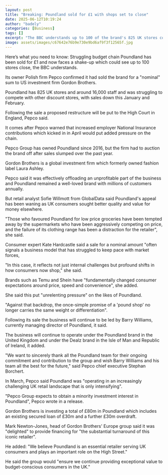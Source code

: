 ```yaml
---
layout: post
title: "Breaking: Poundland sold for £1 with shops set to close"
date: 2025-06-12T10:19:24
author: "badely"
categories: [Business]
tags: []
excerpt: "The BBC understands up to 100 of the brand's 825 UK stores could close as the new owners shake up the business."
image: assets/images/c67642e76b9e730e9bd6af9f3f12565f.jpg
---
```


Here’s what you need to know: Struggling budget chain Poundland has been sold for £1 and now faces a shake-up which could see up to 100 stores close, the BBC understands.

Its owner Polish firm Pepco confirmed it had sold the brand for a "nominal" sum to US investment firm Gordon Brothers.

Poundland has 825 UK stores and around 16,000 staff and was struggling to compete with other discount stores, with sales down this January and February.

Following the sale a proposed restructure will be put to the High Court in England, Pepco said.

It comes after Pepco warned that increased employer National Insurance contributions which kicked in in April would put added pressure on the chain.

Pepco Group has owned Poundland since 2016, but the firm had to auction the brand off after sales slumped over the past year.

Gordon Brothers is a global investment firm which formerly owned fashion label Laura Ashley.

Pepco said it was effectively offloading an unprofitable part of the business and Poundland remained a well-loved brand with millions of customers annually. 

But retail analyst Sofie Willmott from GlobalData said Poundland's appeal has been waning as UK consumers sought better quality and value for money elsewhere. 

"Those who favoured Poundland for low price groceries have been tempted away by the supermarkets who have been aggressively competing on price, and the failure of its clothing range has been a distraction for the retailer", she said.

Consumer expert Kate Hardcastle said a sale for a nominal amount "often signals a business model that has struggled to keep pace with market forces,

"In this case, it reflects not just internal challenges but profound shifts in how consumers now shop," she said.

Brands such as Temu and Shein have "fundamentally changed consumer expectations around price, speed and convenience", she added.

She said this put "unrelenting pressure" on the likes of Poundland.

"Against that backdrop, the once-simple promise of a 'pound shop' no longer carries the same weight or differentiation".

Following its sale the business will continue to be led by Barry Williams, currently managing director of Poundland, it said.

The business will continue to operate under the Poundland brand in the United Kingdom and under the Dealz brand in the Isle of Man and Republic of Ireland, it added.

"We want to sincerely thank all the Poundland team for their ongoing commitment and contribution to the group and wish Barry Williams and his team all the best for the future," said Pepco chief executive Stephan Borchert.

In March, Pepco said Poundland was "operating in an increasingly challenging UK retail landscape that is only intensifying".

"Pepco Group expects to obtain a minority investment interest in Poundland", Pepco wrote in a release.

Gordon Brothers is investing a total of £80m in Poundland which includes an existing secured loan of £30m and a further £30m overdraft.

Mark Newton-Jones, head of Gordon Brothers' Europe group said it was "delighted" to provide financing for "the substantial turnaround of this iconic retailer". 

He added: "We believe Poundland is an essential retailer serving UK consumers and plays an important role on the High Street."

He said the group would "ensure we continue providing exceptional value to budget-conscious consumers in the UK."


